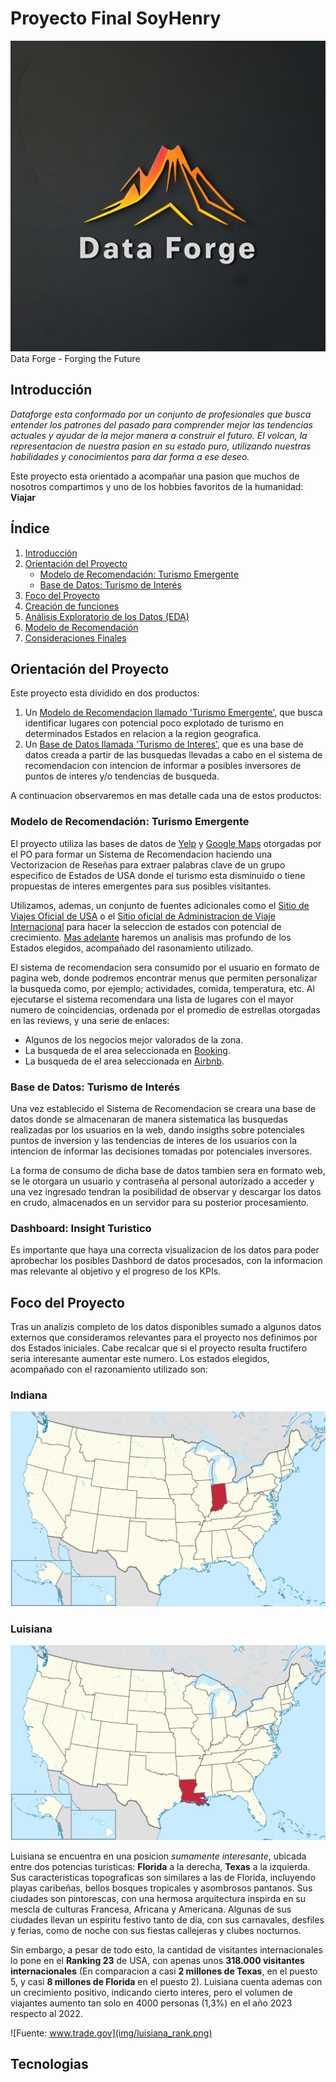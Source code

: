 
# Proyecto Final SoyHenry

![Data Forge - Forging the Future](img/data-forge-logo.jpg)
Data Forge - Forging the Future

## Introducción
*Dataforge esta conformado por un conjunto de profesionales que busca entender los patrones del pasado para comprender mejor las tendencias actuales y ayudar de la mejor manera a construir el futuro.
El volcan, la representacion de nuestra pasion en su estado puro, utilizando nuestras habilidades y conocimientos para dar forma a ese deseo.*

Este proyecto esta orientado a acompañar una pasion que muchos de nosotros compartimos y uno de los hobbies favoritos de la humanidad: **Viajar**

## Índice
1. [Introducción](#introducción)
2. [Orientación del Proyecto](#orientación-del-proyecto)
   - [Modelo de Recomendación: Turismo Emergente](#modelo-de-recomendación-turismo-emergente)
   - [Base de Datos: Turismo de Interés](#base-de-datos-turismo-de-interés)
3. [Foco del Proyecto](#foco-del-proyecto)
4. [Creación de funciones](#creación-de-funciones)
5. [Análisis Exploratorio de los Datos (EDA)](#análisis-exploratorio-de-los-datos-eda)
6. [Modelo de Recomendación](#modelo-de-recomendación)
7. [Consideraciones Finales](#consideraciones-finales)

## Orientación del Proyecto
Este proyecto esta dividido en dos productos:
1. Un [Modelo de Recomendacion llamado 'Turismo Emergente'](#modelo-de-recomendacion:-turismo-emergente), que busca identificar lugares con potencial poco explotado de turismo en determinados Estados en relacion a la region geografica.
2. Un [Base de Datos llamada 'Turismo de Interes'](#base-de-datos:-turismo-de-interes), que es una base de datos creada a partir de las busquedas llevadas a cabo en el sistema de recomendacion con intencion de informar a posibles inversores de puntos de interes y/o tendencias de busqueda.

A continuacion observaremos en mas detalle cada una de estos productos:

### Modelo de Recomendación: Turismo Emergente
El proyecto utiliza las bases de datos de [Yelp](https://www.yelp.com/) y [Google Maps](https://www.google.com/maps) otorgadas por el PO para formar un Sistema de Recomendacion haciendo una Vectorizacion de Reseñas para extraer palabras clave de un grupo especifico de Estados de USA donde el turismo esta disminuido o tiene propuestas de interes emergentes para sus posibles visitantes.

Utilizamos, ademas, un conjunto de fuentes adicionales como el [Sitio de Viajes Oficial de USA](https://www.visittheusa.com/) o el [Sitio oficial de Administracion de Viaje Internacional](https://www.trade.gov/) para hacer la seleccion de estados con potencial de crecimiento. [Mas adelante](#foco-del-proyecto) haremos un analisis mas profundo de los Estados elegidos, acompañado del rasonamiento utilizado.

El sistema de recomendacion sera consumido por el usuario en formato de pagina web, donde podremos encontrar menus que permiten personalizar la busqueda como, por ejemplo; actividades, comida, temperatura, etc. Al ejecutarse el sistema recomendara una lista de lugares con el mayor numero de coincidencias, ordenada por el promedio de estrellas otorgadas en las reviews, y una serie de enlaces:
- Algunos de los negocios mejor valorados de la zona.
- La busqueda de el area seleccionada en [Booking](https://booking.com/).
- La busqueda de el area seleccionada en [Airbnb](https://www.airbnb.com).

### Base de Datos: Turismo de Interés
Una vez establecido el Sistema de Recomendacion se creara una base de datos donde se almacenaran de manera sistematica las busquedas realizadas por los usuarios en la web, dando insigths sobre potenciales puntos de inversion y las tendencias de interes de los usuarios con la intencion de informar las decisiones tomadas por potenciales inversores.

La forma de consumo de dicha base de datos tambien sera en formato web, se le otorgara un usuario y contraseña al personal autorizado a acceder y una vez ingresado tendran la posibilidad de observar y descargar los datos en crudo, almacenados en un servidor para su posterior procesamiento.

### Dashboard: Insight Turistico

Es importante que haya una correcta visualizacion de los datos para poder aprobechar los posibles Dashbord de datos procesados, con la informacion mas relevante al objetivo y el progreso de los KPIs.

## Foco del Proyecto
Tras un analizis completo de los datos disponibles sumado a algunos datos externos que consideramos relevantes para el proyecto nos definimos por dos Estados iniciales. Cabe recalcar que si el proyecto resulta fructifero seria interesante aumentar este numero. Los estados elegidos, acompañado con el razonamiento utilizado son:

### Indiana

![Indiana en el mapa](img/indiana_maploc.png)



### Luisiana

![Luisiana en el mapa](img/luisiana_maploc.png)

Luisiana se encuentra en una posicion *sumamente interesante*, ubicada entre dos potencias turisticas: **Florida** a la derecha, **Texas** a la izquierda.
Sus caracteristicas topograficas son similares a las de Florida, incluyendo playas caribeñas, bellos bosques tropicales y asombrosos pantanos. Sus ciudades son pintorescas, con una hermosa arquitectura inspirda en su mescla de culturas Francesa, Africana y Americana.
Algunas de sus ciudades llevan un espiritu festivo tanto de dia, con sus carnavales, desfiles y ferias, como de noche con sus fiestas callejeras y clubes nocturnos.

Sin embargo, a pesar de todo esto, la cantidad de visitantes internacionales lo pone en el **Ranking 23** de USA, con apenas unos **318.000 visitantes internacionales** (En comparacion a casi **2 millones de Texas**, en el puesto 5, y casi **8 millones de Florida** en el puesto 2).
Luisiana cuenta ademas con un crecimiento positivo, indicando cierto interes, pero el volumen de viajantes aumento tan solo en 4000 personas (1,3%) en el año 2023 respecto al 2022.

![Fuente: www.trade.gov](img/luisiana_rank.png)

## Tecnologias
